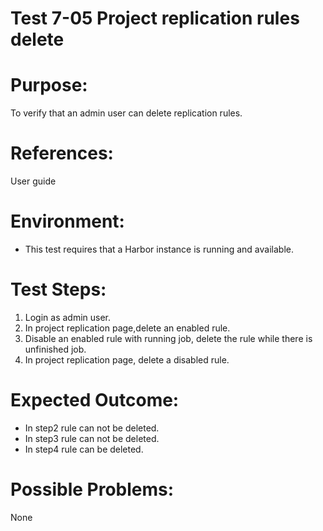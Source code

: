 Test 7-05 Project replication rules delete
=======

# Purpose:

To verify that an admin user can delete replication rules.

# References:
User guide

# Environment:
* This test requires that a Harbor instance is running and available.  

# Test Steps:

1. Login as admin user.  
2. In project replication page,delete an enabled rule.
3. Disable an enabled rule with running job, delete the rule while there is unfinished job.  
4. In project replication page, delete a disabled rule.

# Expected Outcome:

* In step2 rule can not be deleted.
* In step3 rule can not be deleted.  
* In step4 rule can be deleted.

# Possible Problems:
None
